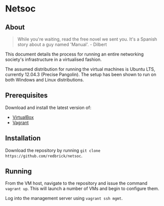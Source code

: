 Netsoc
================================

About
-------------------------

> While you're waiting, read the free novel we sent you. It's a Spanish story about a 
> guy named 'Manual'. - Dilbert

This document details the process for running an entire networking society's infrastructure in a virtualised fashion.

The assumed distribution for running the virtual machines is Ubuntu LTS, currently 12.04.3 (Precise Pangolin). The setup has been shown to run on both Windows and Linux distributions.


Prerequisites
-------------------------

Download and install the latest version of:

 * [VirtualBox](https://www.virtualbox.org/wiki/Downloads)
 * [Vagrant](http://downloads.vagrantup.com/tags/v1.3.3/)


Installation
-------------------------

Download the repository by running `git clone https://github.com/redbrick/netsoc`.


Running
-------------------------

From the VM host, navigate to the repository and issue the command `vagrant up`. This will launch a number of VMs and begin to configure them.

Log into the management server using `vagrant ssh mgmt`.

